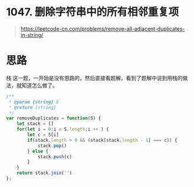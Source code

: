 # 1047. 删除字符串中的所有相邻重复项

> https://leetcode-cn.com/problems/remove-all-adjacent-duplicates-in-string/

# 思路
栈
这一题，一开始是没有思路的，然后直接看题解，看到了题解中说到用栈的做法，就知道怎么做了。

```js
/**
 * @param {string} S
 * @return {string}
 */
var removeDuplicates = function(S) {
    let stack = []
    for(let i = 0;i < S.length;i ++ ) {
        let c = S[i]
        if(stack.length > 0 && (stack[stack.length - 1] === c)) {
            stack.pop()
        } else {
            stack.push(c)
        }
    }
    return stack.join('')
};
```